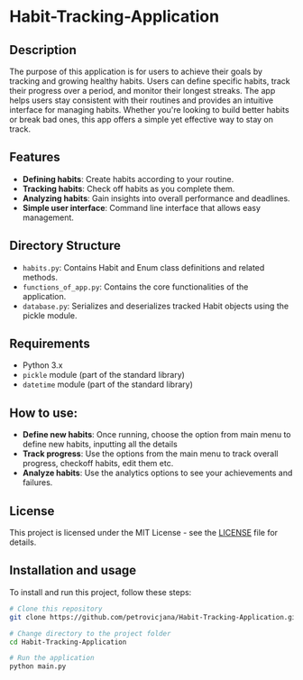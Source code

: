 # Habit-Tracking-Application

## Description

The purpose of this application is for users to achieve their goals by tracking and growing healthy habits. Users can define specific habits, track their progress over a period, and monitor their longest streaks. The app helps users stay consistent with their routines and provides an intuitive interface for managing habits. Whether you're looking to build better habits or break bad ones, this app offers a simple yet effective way to stay on track.

## Features

- **Defining habits**: Create habits according to your routine.
- **Tracking habits**: Check off habits as you complete them.
- **Analyzing habits**: Gain insights into overall performance and deadlines.
- **Simple user interface**: Command line interface that allows easy management.

## Directory Structure

- `habits.py`: Contains Habit and Enum class definitions and related methods.
- `functions_of_app.py`: Contains the core functionalities of the application.
- `database.py`: Serializes and deserializes tracked Habit objects using the pickle module.

## Requirements

- Python 3.x
- `pickle` module (part of the standard library)
- `datetime` module (part of the standard library)

## How to use:
- **Define new habits**: Once running, choose the option from main menu to define new habits, inputting all the details
- **Track progress**: Use the options from the main menu to track overall progress, checkoff habits, edit them etc.
- **Analyze habits**: Use the analytics options to see your achievements and failures.

## License

This project is licensed under the MIT License - see the [LICENSE](LICENSE) file for details.


## Installation and usage

To install and run this project, follow these steps:

```bash
# Clone this repository
git clone https://github.com/petrovicjana/Habit-Tracking-Application.git

# Change directory to the project folder
cd Habit-Tracking-Application

# Run the application
python main.py 
